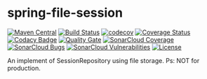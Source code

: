# spring-file-session
[![Maven Central](https://img.shields.io/maven-central/v/com.gitee.ian4hu/spring-file-session.svg?label=Maven%20Central)](https://search.maven.org/search?q=g:com.gitee.ian4hu%20AND%20a:spring-file-session)
[![Build Status](https://travis-ci.org/ian4hu/spring-file-session.svg?branch=master)](https://travis-ci.org/ian4hu/spring-file-session)
[![codecov](https://codecov.io/gh/ian4hu/spring-file-session/branch/master/graph/badge.svg)](https://codecov.io/gh/ian4hu/spring-file-session)
[![Coverage Status](https://coveralls.io/repos/github/ian4hu/spring-file-session/badge.svg?branch=master)](https://coveralls.io/github/ian4hu/spring-file-session?branch=master)
[![Codacy Badge](https://api.codacy.com/project/badge/Grade/4806a0a8e6454830b6933100ce0d75df)](https://www.codacy.com/project/ian4hu/spring-file-session/dashboard?utm_source=github.com&amp;utm_medium=referral&amp;utm_content=ian4hu/spring-file-session&amp;utm_campaign=Badge_Grade_Dashboard)
[![Quality Gate](https://sonarcloud.io/api/project_badges/quality_gate?project=com.gitee.ian4hu%3Aspring-file-session)](https://sonarcloud.io/dashboard?id=com.gitee.ian4hu%3Aspring-file-session)
[![SonarCloud Coverage](https://sonarcloud.io/api/project_badges/measure?project=com.gitee.ian4hu%3Aspring-file-session&metric=coverage)](https://sonarcloud.io/component_measures?id=com.gitee.ian4hu%3Aspring-file-session&metric=Coverage)
[![SonarCloud Bugs](https://sonarcloud.io/api/project_badges/measure?project=com.gitee.ian4hu%3Aspring-file-session&metric=bugs)](https://sonarcloud.io/component_measures?id=com.gitee.ian4hu%3Aspring-file-session&metric=Reliability)
[![SonarCloud Vulnerabilities](https://sonarcloud.io/api/project_badges/measure?project=com.gitee.ian4hu%3Aspring-file-session&metric=vulnerabilities)](https://sonarcloud.io/component_measures?id=com.gitee.ian4hu%3Aspring-file-session&metric=Security)
[![License](https://img.shields.io/badge/license-Apache%202-4EB1BA.svg)](https://www.apache.org/licenses/LICENSE-2.0.html)


An implement of SessionRepository using file storage. Ps: NOT for production.


